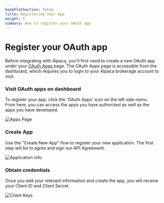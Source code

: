 ```yaml
---
bookFlatSection: false
title: Registering Your App
weight: 5
summary: How to register your OAuth app
---
```


# Register your OAuth app

Before integrating with Alpaca, you'll first need to create a new OAuth app under your [OAuth Apps](https://app.alpaca.markets/brokerage/apps/manage) page. The OAuth Apps page is accessible from the dashboard, which requires you to login to your Alpaca brokerage account to visit.

### Visit OAuth apps on dashboard

To register your app, click the 'OAuth Apps' icon on the left side menu. From here, you can access the apps you have authorized as well as the apps you have developed.

![Apps Page](../oauth_images/apps_page.png)

### Create App

Use the "Create New App" flow to register your new application. The first step will be to agree and sign our API Agreement.

![Application Info](../oauth_images/application_info.png)

### Obtain credentials

Once you add your relevant information and create the app, you will receive your Client ID and Client Secret.

![Client Keys](../oauth_images/client_id_secret.png)
